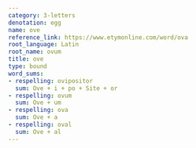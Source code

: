 ```yaml
---
category: 3-letters
denotation: egg
name: ove
reference_link: https://www.etymonline.com/word/ova
root_language: Latin
root_name: ovum
title: ove
type: bound
word_sums:
- respelling: ovipositor
  sum: Ove + i + po + Site + or
- respelling: ovum
  sum: Ove + um
- respelling: ova
  sum: Ove + a
- respelling: oval
  sum: Ove + al
---
```

